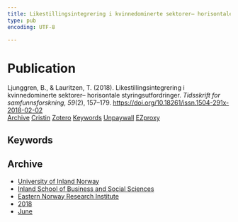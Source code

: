 ```yaml
---
title: Likestillingsintegrering i kvinnedominerte sektorer– horisontale styringsutfordringer
type: pub
encoding: UTF-8

---
```

<h1>Publication</h1>
<article id="csl-bib-container-2G9ZTTCN" class="csl-bib-container">
  <div class="csl-bib-body"> <div class="csl-entry">Ljunggren, B., &#38; Lauritzen, T. (2018). Likestillingsintegrering i kvinnedominerte sektorer– horisontale styringsutfordringer. <i>Tidsskrift for samfunnsforskning</i>, <i>59</i>(2), 157–179. <a href="https://doi.org/10.18261/issn.1504-291x-2018-02-02">https://doi.org/10.18261/issn.1504-291x-2018-02-02</a></div> </div>
  <div class="csl-bib-buttons">
    <a href="#taxonomy-article-2G9ZTTCN" alt="archive" class="csl-bib-button">Archive</a>
    <a href="https://app.cristin.no/results/show.jsf?id=1589424" alt="Cristin" class="csl-bib-button">Cristin</a>
    <a href="http://zotero.org/groups/5881554/items/2G9ZTTCN" alt="Zotero" class="csl-bib-button">Zotero</a>
    <a href="#keywords-article-2G9ZTTCN" alt="keywords" class="csl-bib-button">Keywords</a>
    <a href="https://www.idunn.no/file/pdf/67056144/likestillingsintegrering_i_kvinnedominerte_sektorer_horis.pdf" alt="Unpaywall" class="csl-bib-button">Unpaywall</a>
    <a href="https://www.idunn.no/file/pdf/67056144/likestillingsintegrering_i_kvinnedominerte_sektorer_horis.pdf" alt="EZproxy" class="csl-bib-button">EZproxy</a>
  </div>
  <div id="csl-bib-meta-container-2G9ZTTCN"></div>
</article>
<div id="csl-bib-meta-2G9ZTTCN" class="csl-bib-meta">
  <article id="keywords-article-2G9ZTTCN" class="keywords-article">
    <h1>Keywords</h1>
    
  </article>
  <article id="taxonomy-article-2G9ZTTCN" class="taxonomy-article">
    <h1>Archive</h1>
    <ul>
      <li><a href="{{< params subfolder >}}en/archive/?key=3DCRN523">University of Inland Norway</a></li>
      <li><a href="{{< params subfolder >}}en/archive/?key=DU8Q9LN9">Inland School of Business and Social Sciences</a></li>
      <li><a href="{{< params subfolder >}}en/archive/?key=IRYXBU4S">Eastern Norway Research Institute</a></li>
      <li><a href="{{< params subfolder >}}en/archive/?key=64DNHFWC">2018</a></li>
      <li><a href="{{< params subfolder >}}en/archive/?key=5K5BDXL3">June</a></li>
    </ul>
  </article>
</div>
